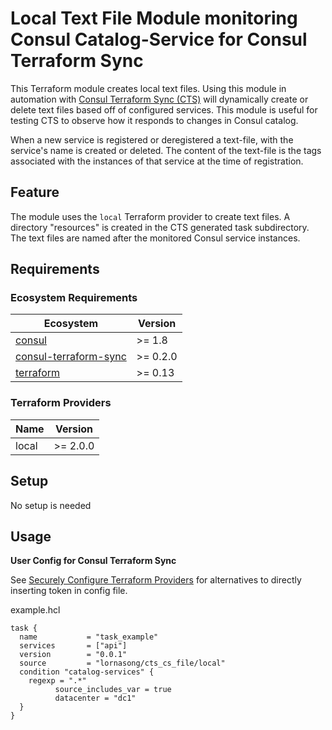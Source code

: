 # Local Text File Module monitoring Consul Catalog-Service for Consul Terraform Sync

This Terraform module creates local text files. Using this module in automation with [Consul Terraform Sync (CTS)](https://www.consul.io/docs/nia) will dynamically create or delete text files based off of configured services. This module is useful for testing CTS to observe how it responds to changes in Consul catalog.

When a new service is registered or deregistered a text-file, with the service's name is created or deleted. The content of the text-file is the tags associated with the instances of that service at the time of registration.

## Feature

The module uses the `local` Terraform provider to create text files. A directory "resources" is created in the CTS generated task subdirectory. The text files are named after the monitored Consul service instances.

## Requirements

### Ecosystem Requirements

| Ecosystem | Version |
|-----------|---------|
| [consul](https://www.consul.io/downloads) | >= 1.8 |
| [consul-terraform-sync](https://www.consul.io/docs/nia) | >= 0.2.0 |
| [terraform](https://www.terraform.io) | >= 0.13 |

### Terraform Providers

| Name | Version |
|------|---------|
| local | >= 2.0.0 |

## Setup

No setup is needed

## Usage

**User Config for Consul Terraform Sync**

See [Securely Configure Terraform Providers](https://www.consul.io/docs/nia/configuration#securely-configure-terraform-providers) for alternatives to directly inserting token in config file.

example.hcl
```hcl
task {
  name           = "task_example"
  services       = ["api"]
  version        = "0.0.1"
  source         = "lornasong/cts_cs_file/local"
  condition "catalog-services" {
    regexp = ".*"
		  source_includes_var = true
		  datacenter = "dc1"
  }
}
```
